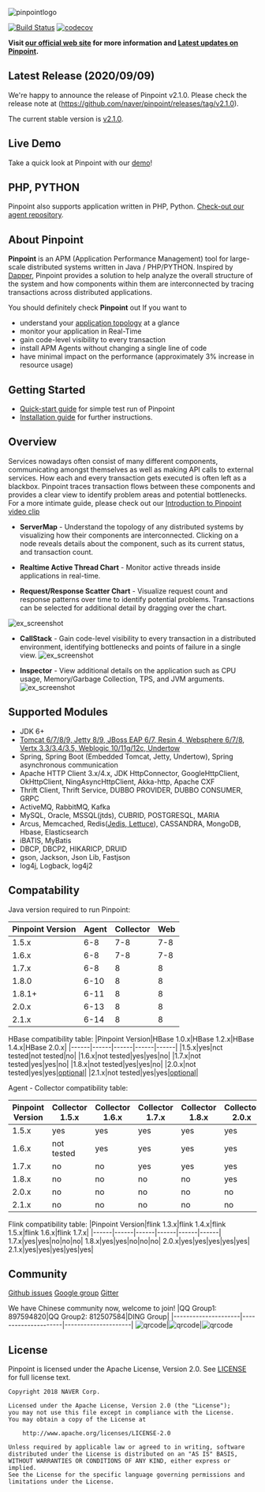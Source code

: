 ![pinpointlogo](https://github.com/naver/pinpoint/blob/master/web/psd/logo.png)

[![Build Status](https://travis-ci.org/naver/pinpoint.svg?branch=master)](https://travis-ci.org/naver/pinpoint)
[![codecov](https://codecov.io/gh/naver/pinpoint/branch/master/graph/badge.svg)](https://codecov.io/gh/naver/pinpoint)

**Visit [our official web site](www.naver.com) for more information and [Latest updates on Pinpoint](www.naver.com).**

## Latest Release (2020/09/09)
We're happy to announce the release of Pinpoint v2.1.0. Please check the release note at (https://github.com/naver/pinpoint/releases/tag/v2.1.0).

The current stable version is [v2.1.0](www.naver.com).

## Live Demo
Take a quick look at Pinpoint with our [demo](www.naver.com)!

## PHP, PYTHON
Pinpoint also supports application written in PHP, Python. [Check-out our agent repository](www.naver.com).

## About Pinpoint

**Pinpoint** is an APM (Application Performance Management) tool for large-scale distributed systems written in Java / PHP/PYTHON. Inspired by [Dapper](https://www.naver.com/), Pinpoint provides a solution to help analyze the overall structure of the system and how components within them are interconnected by tracing transactions across distributed applications.

You should definitely check **Pinpoint** out If you want to

* understand your [application topology](https://www.naver.com/) at a glance
* monitor your application in Real-Time
* gain code-level visibility to every transaction
* install APM Agents without changing a single line of code
* have minimal impact on the performance (approximately 3% increase in resource usage)

## Getting Started

* [Quick-start guide](https://www.naver.com/) for simple test run of Pinpoint
* [Installation guide](https://www.naver.com/) for further instructions.

## Overview

Services nowadays often consist of many different components, communicating amongst themselves as well as making API calls to external services. How each and every transaction gets executed is often left as a blackbox. Pinpoint traces transaction flows between these components and provides a clear view to identify problem areas and potential bottlenecks.
For a more intimate guide, please check out our [Introduction to Pinpoint video clip](https://www.naver.com/)

* **ServerMap** - Understand the topology of any distributed systems by visualizing how their components are interconnected. Clicking on a node reveals details about the component, such as its current status, and transaction count.

* **Realtime Active Thread Chart** - Monitor active threads inside applications in real-time.

* **Request/Response Scatter Chart** - Visualize request count and response patterns over time to identify potential problems. Transactions can be selected for additional detail by dragging over the chart.

![ex_screenshot](https://github.com/naver/pinpoint/blob/master/doc/images/ss_server-map.png)

* **CallStack** - Gain code-level visibility to every transaction in a distributed environment, identifying bottlenecks and points of failure in a single view.
![ex_screenshot](https://github.com/naver/pinpoint/blob/master/doc/images/ss_call-stack.png)

* **Inspector** - View additional details on the application such as CPU usage, Memory/Garbage Collection, TPS, and JVM arguments.
![ex_screenshot](https://github.com/naver/pinpoint/blob/master/doc/images/ss_inspector.png)

## Supported Modules

* JDK 6+
* [Tomcat 6/7/8/9, Jetty 8/9, JBoss EAP 6/7, Resin 4, Websphere 6/7/8, Vertx 3.3/3.4/3.5, Weblogic 10/11g/12c, Undertow](www.naver.com)
* Spring, Spring Boot (Embedded Tomcat, Jetty, Undertow), Spring asynchronous communication
* Apache HTTP Client 3.x/4.x, JDK HttpConnector, GoogleHttpClient, OkHttpClient, NingAsyncHttpClient, Akka-http, Apache CXF
* Thrift Client, Thrift Service, DUBBO PROVIDER, DUBBO CONSUMER, GRPC
* ActiveMQ, RabbitMQ, Kafka
* MySQL, Oracle, MSSQL(jtds), CUBRID, POSTGRESQL, MARIA
* Arcus, Memcached, Redis([Jedis, Lettuce](www.naver.com)), CASSANDRA, MongoDB, Hbase, Elasticsearch
* iBATIS, MyBatis
* DBCP, DBCP2, HIKARICP, DRUID
* gson, Jackson, Json Lib, Fastjson
* log4j, Logback, log4j2

## Compatability

Java version required to run Pinpoint:

|Pinpoint Version|Agent|Collector|Web|
|------|---|---|---|
|1.5.x|6-8|7-8|7-8|
|1.6.x|6-8|7-8|7-8|
|1.7.x|6-8|8|8|
|1.8.0|6-10|8|8|
|1.8.1+|6-11|8|8|
|2.0.x|6-13|8|8|
|2.1.x|6-14|8|8|

HBase compatibility table:
|Pinpoint Version|HBase 1.0.x|HBase 1.2.x|HBase 1.4.x|HBase 2.0.x|
|------|------|------|------|------|
|1.5.x|yes|nct tested|not tested|no|
|1.6.x|not tested|yes|yes|no|
|1.7.x|not tested|yes|yes|no|
|1.8.x|not tested|yes|yes|no|
|2.0.x|not tested|yes|yes|[optional](www.naver.com)|
|2.1.x|not tested|yes|yes|[optional](www.naver.com)|

Agent - Collector compatibility table:

|Pinpoint Version|Collector 1.5.x|Collector 1.6.x|Collector 1.7.x|Collector 1.8.x|Collector 2.0.x|Collector 2.1.x|
|------|------|------|------|------|------|------|
|1.5.x|yes|yes|yes|yes|yes|yes|
|1.6.x|not tested|yes|yes|yes|yes|yes|
|1.7.x|no|no|yes|yes|yes|yes|
|1.8.x|no|no|no|no|yes|yes|
|2.0.x|no|no|no|no|no|yes|
|2.1.x|no|no|no|no|no|no|

Flink compatibility table:
|Pinpoint Version|flink 1.3.x|flink 1.4.x|flink 1.5.x|flink 1.6.x|flink 1.7.x|
|------|------|------|------|------|------|
1.7.x|yes|yes|no|no|no|
1.8.x|yes|yes|no|no|no|
2.0.x|yes|yes|yes|yes|yes|
2.1.x|yes|yes|yes|yes|yes|

## Community

[Github issues](www.naver.com)
[Google group](www.naver.com)
[Gitter](www.naver.com)

We have Chinese community now, welcome to join!
|QQ Group1: 897594820|QQ Group2: 812507584|DING Group|
|---------------------|---------------------|---------------------|
![qrcode](https://github.com/naver/pinpoint/blob/master/doc/images/NAVERPinpoint.png)|![qrcode](https://github.com/naver/pinpoint/blob/master/doc/images/NAVERPinpoint2.png)|![qrcode](https://github.com/naver/pinpoint/blob/master/doc/images/NaverPinpoint%E4%BA%A4%E6%B5%81%E7%BE%A4-DING.jpg)

## License
Pinpoint is licensed under the Apache License, Version 2.0. See [LICENSE](www.naver.com) for full license text.

```
Copyright 2018 NAVER Corp.

Licensed under the Apache License, Version 2.0 (the "License");
you may not use this file except in compliance with the License.
You may obtain a copy of the License at

    http://www.apache.org/licenses/LICENSE-2.0

Unless required by applicable law or agreed to in writing, software
distributed under the License is distributed on an "AS IS" BASIS,
WITHOUT WARRANTIES OR CONDITIONS OF ANY KIND, either express or implied.
See the License for the specific language governing permissions and
limitations under the License.
```

